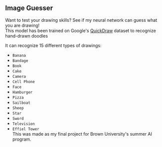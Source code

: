 ## Image Guesser
Want to test your drawing skills? See if my neural network can guess what you are drawing! \
This model has been trained on Google's [QuickDraw](https://quickdraw.withgoogle.com/data) dataset to recognize hand-drawn doodles

It can recognize 15 different types of drawings:
- `Banana`
- `Bandage`
- `Book`
- `Cake`
- `Camera`
- `Cell Phone`
- `Face`
- `Hamburger` 
- `Pizza`
- `Sailboat` 
- `Sheep`
- `Star` 
- `Sword`
- `Television`
- `Effiel Tower`\
This was made as my final project for Brown University's summer AI program. 

